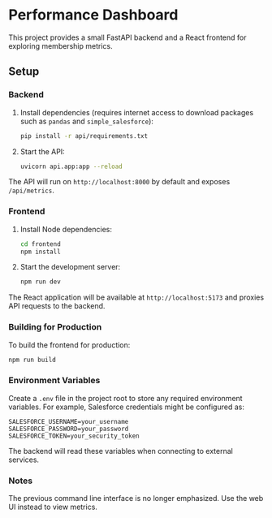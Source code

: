 # Performance Dashboard

This project provides a small FastAPI backend and a React frontend for exploring membership metrics.

## Setup

### Backend

1. Install dependencies (requires internet access to download packages such as
   `pandas` and `simple_salesforce`):
   ```bash
   pip install -r api/requirements.txt
   ```
2. Start the API:
   ```bash
   uvicorn api.app:app --reload
   ```

The API will run on `http://localhost:8000` by default and exposes `/api/metrics`.

### Frontend

1. Install Node dependencies:
   ```bash
   cd frontend
   npm install
   ```
2. Start the development server:
   ```bash
   npm run dev
   ```

The React application will be available at `http://localhost:5173` and proxies API requests to the backend.

### Building for Production

To build the frontend for production:

```bash
npm run build
```

### Environment Variables

Create a `.env` file in the project root to store any required environment
variables. For example, Salesforce credentials might be configured as:

```dotenv
SALESFORCE_USERNAME=your_username
SALESFORCE_PASSWORD=your_password
SALESFORCE_TOKEN=your_security_token
```

The backend will read these variables when connecting to external services.

### Notes

The previous command line interface is no longer emphasized. Use the web UI instead to view metrics.
